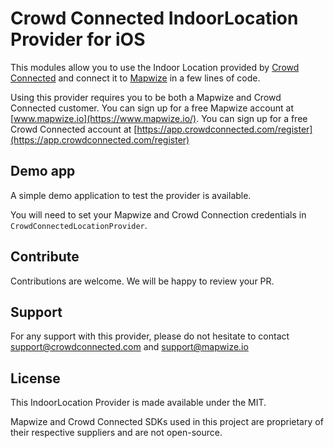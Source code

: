# Crowd Connected IndoorLocation Provider for iOS

This modules allow you to use the Indoor Location provided by [Crowd Connected](https://www.crowdconnected.com/solutions/mobile/indoor-navigation/) and connect it to [Mapwize](https://www.mapwize.io/) in a few lines of code.

Using this provider requires you to be both a Mapwize and Crowd Connected customer. You can sign up for a free Mapwize account at [www.mapwize.io](https://www.mapwize.io/). You can sign up for a free Crowd Connected account at [https://app.crowdconnected.com/register](https://app.crowdconnected.com/register)

## Demo app

A simple demo application to test the provider is available.

You will need to set your Mapwize and Crowd Connection credentials in `CrowdConnectedLocationProvider`.

## Contribute

Contributions are welcome. We will be happy to review your PR.

## Support

For any support with this provider, please do not hesitate to contact [support@crowdconnected.com](mailto:support@crowdconnected.com) and [support@mapwize.io](mailto:support@mapwize.io)

## License

This IndoorLocation Provider is made available under the MIT.

Mapwize and Crowd Connected SDKs used in this project are proprietary of their respective suppliers and are not open-source.
